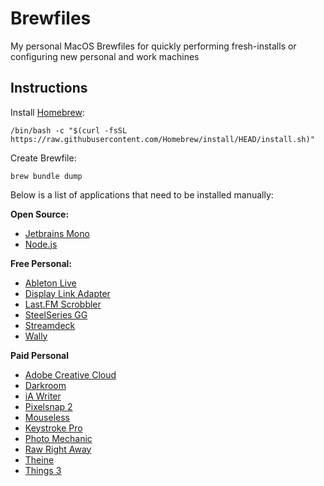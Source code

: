 # Brewfiles

My personal MacOS Brewfiles for quickly performing fresh-installs or configuring new personal and work machines

## Instructions

Install [Homebrew](https://brew.sh/):

`/bin/bash -c "$(curl -fsSL https://raw.githubusercontent.com/Homebrew/install/HEAD/install.sh)"`

Create Brewfile:

`brew bundle dump`

Below is a list of applications that need to be installed manually:

**Open Source:**

- [Jetbrains Mono](https://www.jetbrains.com/lp/mono/)
- [Node.js](https://nodejs.org/en/)

**Free Personal:**

- [Ableton Live](https://www.ableton.com/en/products/live-lite/)
- [Display Link Adapter](https://www.synaptics.com/products/displaylink-graphics/downloads/macos)
- [Last.FM Scrobbler](https://www.last.fm/about/trackmymusic)
- [SteelSeries GG](https://steelseries.com/gg)
- [Streamdeck](https://edge.elgato.com/egc/macos/sd/Stream_Deck_5.2.1.15025.pkg?_ga=2.240002433.388066824.1650310082-2065781075.1650310082)
- [Wally](https://www.zsa.io/wally/)

**Paid Personal**

- [Adobe Creative Cloud](https://www.adobe.com/creativecloud.html?sdid=KKQWX&mv=search&ef_id=Cj0KCQjwmPSSBhCNARIsAH3cYgYM68JbDVmEBI7I3hUDFeYylxsWEDAxYkbhSwOi6ax6DKw-Ujh7i6QaAjHxEALw_wcB:G:s&s_kwcid=AL!3085!3!449365418356!e!!g!!adobe%20creative%20cloud!151098760!109927013692&gclid=Cj0KCQjwmPSSBhCNARIsAH3cYgYM68JbDVmEBI7I3hUDFeYylxsWEDAxYkbhSwOi6ax6DKw-Ujh7i6QaAjHxEALw_wcB)
- [Darkroom](https://darkroom.co/)
- [iA Writer](https://ia.net/writer)
- [Pixelsnap 2](https://getpixelsnap.com/)
- [Mouseless](https://www.mouseless.app/)
- [Keystroke Pro](https://apps.apple.com/us/app/keystroke-pro/id1572206224?mt=12)
- [Photo Mechanic](https://home.camerabits.com/)
- [Raw Right Away](https://apps.apple.com/us/app/raw-right-away/id963507809?mt=12)
- [Theine](https://apps.apple.com/us/app/theine/id955848755?mt=12)
- [Things 3](https://culturedcode.com/things/)
